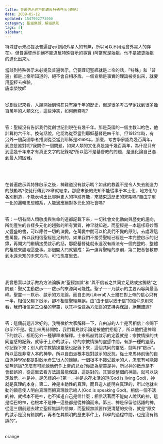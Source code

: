 ```yaml
---
title: 普遍啓示也不能違反特殊啓示(轉貼)
date: 2009-05-12
updated: 1547992773000
category: 聖經無誤、解經原則
tags: []
sidebar: 
---
```


<p>特殊啓示未必提及普遍啓示(例如外星人的有無，所以可以不用理會外星人的存在)，但普遍啓示卻絕不能違反特殊啓示的事實 (阿當就是始祖，他不是被更始祖的進化出來)。<br/><br/>當談到特殊啓示未必提及普遍啓示，仍要謹記聖經就是上帝的話，「特殊」和「普遍」都是上帝所知道的，絕不會自相矛盾。一個宣稱是事實的理論被提出來，就要用聖經去檢驗。<br/><!--more-->唐崇榮牧師<br/><br/><br/>從創世記來看，人類開始到現在只有幾千年的歷史，但是很多考古學家找到很多幾百萬年的人類文化，這些沖突，如何解釋呢? <br/><br/><br/>  答︰聖經沒有告訴我們從創世記到現在有幾千年。那是英國的一個主教叫哈色，他計算約六千年。換句話說，他認為從亞當到耶穌基督是四千年。但1912年時，有另外一個英國學者推測從亞當到耶穌是8169年。那麼，考古學家認為幾百萬年，到底是誰對呢?我問你一個問題，如果人類的文化真是幾千幾百萬年，為什麼只有到這幾千年來才有真正文字的記錄呢?所以這不是基督教的問題，是進化論自己遇到最大的困難。<br/><br/><br/><br/><br/>在普遍啟示與特殊啟示之後，神難道沒有啟示嗎？如此的教義不是令人失去創造力的鼓勵嗎?使徒行傳到28章就結束，那麼末後的先知不能從事于本土化、地方化的各別創造，不能表現出比耶穌更大的神跡異能，來結束這歷史的末期嗎?自由宗單一化的邏輯思想體系，人能適應絕對多元化的社會嗎? <br/><br/><br/>  答︰一切有關人類敬虔與生命的道都記載下來，一切社會文化動向與歷史的趨向，所能產生的各樣多元化的趨勢的所有實質，神早就知道。而聖經是一本這樣奇妙而又豐盛的書，可以應付一切的演變，在萬變中間可以給我們不變的原則，去處理這些萬變，所以我相信聖經是足夠的。如果我們不接受聖經已經是一本完整啟示的記錄，再開大門繼續接受啟示的話，那麼基督徒就永遠沒有辯法有一個完整的、整體的權威來處理這些事。那個開大門就變成︰第一違背聖經的原則，第二把基督教帶到永遠未知的未來方向、可怕態度里去。<br/><br/><br/><br/><br/>我曾思索以啟示做為方法論解決”聖經無誤”和“與不信者之共同立足點或接觸點”之問題︰聖父主動啟示—－啟示的來源與可能性。聖子—－乃啟示的主要內容與最高峰。聖靈—－默示、啟示的方法論。而自由派(Liberal)人士錯在對上帝的信心只有一半，相信父賜下啟示，卻不相信聖經無誤。由“由于信以致于信”的信仰原則來看，我們相信第三位格的聖靈，以其神性做為方法論的支持與保證，絕無錯誤? <br/><br/><br/>  答︰這個前題非常好的。我稍微給大家解釋一下，自由派的人士是否相信上帝賜下啟示?不是。從土來馬赫開始，我們看見啟示論是被他們拒絕了，所以他們連神賜下的啟示，都用另外一種解釋來解釋。士來馬赫對啟示的定義就是︰宗教情操的共同靈感的記錄，就等于上帝的啟示。你的宗教情操的靈感中間，有那一種的靈感，你記錄下來；別人的宗教情操靈感也記錄下來，這個共同的靈感，就叫作“啟示”。所以這是非常人本的神學。所以自由派根本是對啟示的反抗。從士來馬赫前後的自由派神學家都是對啟示產生很大的懷疑。一個根本不接受啟示的人，怎麼有可能接受無誤論?怎麼有可能說他們作上帝的兒女?你認為聖靈是神，所以神的啟示是不會錯誤的，從這里去看方法論最能保證，這是對的。其實從整個的神論，就可以決定啟示。神是神，是怎樣的神?第一、神是永存永活的道(God is living God)，神就是真理的本身。第二、神是主動性的真理，而且造人能明白真理的，所以他就主動的願意使人明白真理而把真理啟示給人(God is speaking God)。相信一個不活的神，就根本不是神，也不知道自己是信什麼；相信活著而不能向人說話的神，這是啞巴的神，也根本不是神—這些都是從神論而來。第三、神是保留他話語的神。從這三個前題去建立聖經無誤的信仰，而聖經無誤要作更清楚的交待，就是“原文的啟示是沒有錯誤的，再者在其顯明的歷史事件上，科學的過程中間，也是沒有錯誤的”。<br/><br/><br/>orange</p>